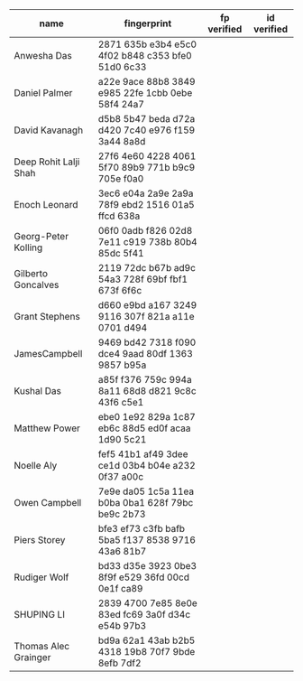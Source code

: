 | name                  | fingerprint                                        | fp verified | id verified |
| --------------------- | -------------------------------------------------- | ----------- | ----------- |
| Anwesha Das           | 2871 635b e3b4 e5c0 4f02  b848 c353 bfe0 51d0 6c33 |             |             |
| Daniel Palmer         | a22e 9ace 88b8 3849 e985  22fe 1cbb 0ebe 58f4 24a7 |             |             |
| David Kavanagh        | d5b8 5b47 beda d72a d420  7c40 e976 f159 3a44 8a8d |             |             |
| Deep Rohit Lalji Shah | 27f6 4e60 4228 4061 5f70  89b9 771b b9c9 705e f0a0 |             |             |
| Enoch Leonard         | 3ec6 e04a 2a9e 2a9a 78f9  ebd2 1516 01a5 ffcd 638a |             |             |
| Georg-Peter Kolling   | 06f0 0adb f826 02d8 7e11  c919 738b 80b4 85dc 5f41 |             |             |
| Gilberto Goncalves    | 2119 72dc b67b ad9c 54a3  728f 69bf fbf1 673f 6f6c |             |             |
| Grant Stephens        | d660 e9bd a167 3249 9116  307f 821a a11e 0701 d494 |             |             |
| JamesCampbell         | 9469 bd42 7318 f090 dce4  9aad 80df 1363 9857 b95a |             |             |
| Kushal Das            | a85f f376 759c 994a 8a11  68d8 d821 9c8c 43f6 c5e1 |             |             |
| Matthew Power         | ebe0 1e92 829a 1c87 eb6c  88d5 ed0f acaa 1d90 5c21 |             |             |
| Noelle Aly            | fef5 41b1 af49 3dee ce1d  03b4 b04e a232 0f37 a00c |             |             |
| Owen Campbell         | 7e9e da05 1c5a 11ea b0ba  0ba1 628f 79bc be9c 2b73 |             |             |
| Piers Storey          | bfe3 ef73 c3fb bafb 5ba5  f137 8538 9716 43a6 81b7 |             |             |
| Rudiger Wolf          | bd33 d35e 3923 0be3 8f9f  e529 36fd 00cd 0e1f ca89 |             |             |
| SHUPING LI            | 2839 4700 7e85 8e0e 83ed  fc69 3a0f d34c e54b 97b3 |             |             |
| Thomas Alec Grainger  | bd9a 62a1 43ab b2b5 4318  19b8 70f7 9bde 8efb 7df2 |             |             |
